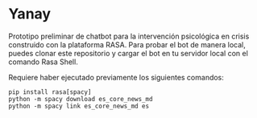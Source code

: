 # Yanay
Prototipo preliminar de chatbot para la intervención psicológica en crisis construido con la plataforma RASA. Para probar el bot de manera local, puedes clonar este repositorio y cargar el bot en tu servidor local con el comando Rasa Shell. 

Requiere haber ejecutado previamente los siguientes comandos:

```
pip install rasa[spacy]
python -m spacy download es_core_news_md
python -m spacy link es_core_news_md es
```
